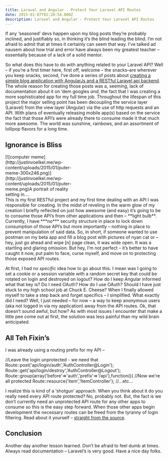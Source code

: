 ```yaml
---
title: Laravel and Angular - Protect Your Laravel API Routes
date: 2015-01-07T02:20:54.000Z
description: Laravel and Angular - Protect Your Laravel API Routes
---
```


If any ‘seasoned’ devs happen upon my blog posts they’re probably inclined, and justifiably so, in thinking it’s the blind leading the blind. I’m not afraid to admit that at times it certainly can seem that way. I’ve talked ad nausem about how trial and error have always been my greatest teacher – essentially because of a lack of a solid mentor.

So what does this have to do with anything related to your Laravel API? Well – if you’re a first timer here, first off, welcome – the snacks–are wherever you keep snacks, second, I’ve done a series of posts about [creating a simple blog application with AngularJs and a RESTful Laravel api backend](http://justinvoelkel.me/laravel-and-angularjs-part-one-prep-your-app/ 'Laravel and AngularJS: Part One – Prep Your App'). The whole reason for creating those posts was a, seeming, lack of documentation about it on ‘dem googles _and_, the fact that I was creating a more sophisticated app for my full time job. Throughout the lifespan of this project the major selling point has been decoupling the service layer (Laravel) from the view layer (Angular) via the use of http requests and an API. With plans of eventually releasing mobile app(s) based on the service the fact that those API’s were already there to consume made it that much more awesome. The world was sunshine, rainbows, and an assortment of lollipop flavors for a long time.

## Ignorance is Bliss

<div class="wp-caption alignright" id="attachment_569" style="width: 225px">[![computer meme](http://justinvoelkel.me/wp-content/uploads/2015/01/puter-meme-300x246.png)](http://justinvoelkel.me/wp-content/uploads/2015/01/puter-meme.png)A portrait of reality setting in….

</div>This is my first RESTful project and my first time dealing with an API I was responsible for creating. In the midst of reveling in the warm glow of my creation I briefly reflected on just how awesome (and easy) it’s going to be to consume those API’s from other applications and then – **light bulb**. Currently, I have ***no*** security structure in place to lock down consumption of those API’s but more importantly – nothing in place to prevent manipulation of said data. So, in short, if someone wanted to use postman on my beta app and fill a blog post with pictures of nyan cat or – hey, just go ahead and wipe [n] page clean, it was wide open. It was a startling and glaring omission. But hey, I’m not perfect – it’s better to have caught it now, put palm to face, curse myself, and move on to protecting those exposed API routes.

At first, I had no _specific_ idea how to go about this. I mean was I going to set a cookie or a session variable with a random secret key that could be rotated on login and destroyed on logout? How do I keep Angular informed what that key is? Do I need OAuth? How do I use OAuth? Should I have just stuck to my high school job at Chuck E. Cheese? When I finally allowed myself to take a step back and forget specifics – I simplified. What exactly did I need? Well, I just needed – for now – a way to keep anonymous users (aka not logged in via my application) away from the API routes. Ok, that doesn’t sound awful, but how? As with most issues I encounter that make a little pee come out at first, the solution was less painful than my wild brain anticipated.

## All Teh Fixin’s

I was already using a routing prefix for my API –

//Leave the login unprotected - we need that Route::post('api/login/auth','AuthController@Login'); Route::get('api/login/destroy','AuthController@Logout'); Route::group(array('before'=>'auth','prefix'=>'/api'),function(){ //Now we're all protected Route::resource('item','ItemController'); //...etc...

I realize this is kind of a ‘shotgun’ approach. When you think about it do you really need every API route protected? No, probably not. But, the fact is we don’t currently need an unprotected API route for any other apps to consume so this is the easy step forward. When those other apps begin development the necessary routes can be freed from the tyranny of login filtering. Read about it yourself – [straight from the source](http://laravel.com/docs/4.2/security#protecting-routes 'protecting laravel routes').

## Conclusion

Another day another lesson learned. Don’t be afraid to feel dumb at times. Always read documentation – Laravel’s is very good. Have a nice day folks.
